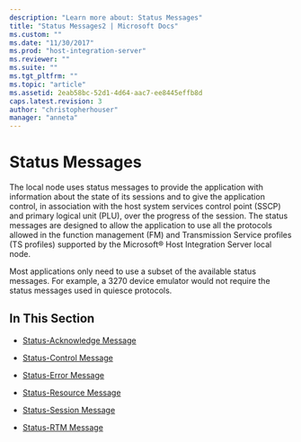 ```yaml
---
description: "Learn more about: Status Messages"
title: "Status Messages2 | Microsoft Docs"
ms.custom: ""
ms.date: "11/30/2017"
ms.prod: "host-integration-server"
ms.reviewer: ""
ms.suite: ""
ms.tgt_pltfrm: ""
ms.topic: "article"
ms.assetid: 2eab58bc-52d1-4d64-aac7-ee8445effb8d
caps.latest.revision: 3
author: "christopherhouser"
manager: "anneta"
---
```

# Status Messages
The local node uses status messages to provide the application with information about the state of its sessions and to give the application control, in association with the host system services control point (SSCP) and primary logical unit (PLU), over the progress of the session. The status messages are designed to allow the application to use all the protocols allowed in the function management (FM) and Transmission Service profiles (TS profiles) supported by the Microsoft® Host Integration Server local node.  
  
 Most applications only need to use a subset of the available status messages. For example, a 3270 device emulator would not require the status messages used in quiesce protocols.  
  
## In This Section  
  
-   [Status-Acknowledge Message](../core/status-acknowledge-message1.md)  
  
-   [Status-Control Message](../core/status-control-message1.md)  
  
-   [Status-Error Message](../core/status-error-message1.md)  
  
-   [Status-Resource Message](../core/status-resource-message1.md)  
  
-   [Status-Session Message](../core/status-session-message1.md)  
  
-   [Status-RTM Message](../core/status-rtm-message1.md)
